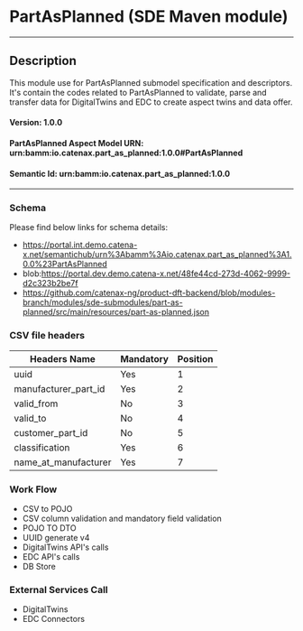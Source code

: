  # PartAsPlanned (SDE Maven module)
---
## Description

This module use for PartAsPlanned submodel specification and descriptors. It's contain the codes related to PartAsPlanned to validate, parse and transfer data for DigitalTwins and EDC to create aspect twins and data offer.

#### Version: 1.0.0

#### PartAsPlanned Aspect Model URN: urn:bamm:io.catenax.part_as_planned:1.0.0#PartAsPlanned

#### Semantic Id: urn:bamm:io.catenax.part_as_planned:1.0.0

---

### Schema

Please find below links for schema details:

- https://portal.int.demo.catena-x.net/semantichub/urn%3Abamm%3Aio.catenax.part_as_planned%3A1.0.0%23PartAsPlanned
- blob:https://portal.dev.demo.catena-x.net/48fe44cd-273d-4062-9999-d2c323b2be7f
- https://github.com/catenax-ng/product-dft-backend/blob/modules-branch/modules/sde-submodules/part-as-planned/src/main/resources/part-as-planned.json

### CSV file headers

| Headers Name              	| Mandatory                     	| Position 	|
|------------------------	|-----------------------------	|--------	|
| uuid                      	| Yes			            	    |    1     	|
| manufacturer_part_id      	| Yes					      	|    2    	|
| valid_from      			| No 							| 	 3	   	|
| valid_to   		       	| No                            	| 	 4	  	|
| customer_part_id       	| No                           	| 	 5	  	|
| classification    		 	| Yes                     		| 	 6	 	|
| name_at_manufacturer	 	| Yes                           	|    7 	 	|

### Work Flow 

 - CSV to POJO
 - CSV column validation and mandatory field validation
 - POJO TO DTO
 - UUID generate v4
 - DigitalTwins API's calls 
 - EDC API's calls
 - DB Store
 
### External Services Call

 - DigitalTwins
 - EDC Connectors
 
 